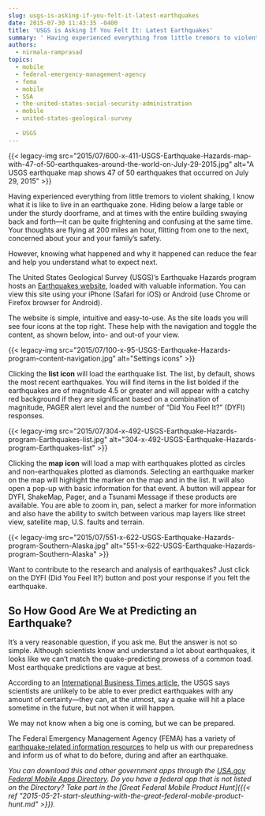 ```yaml
---
slug: usgs-is-asking-if-you-felt-it-latest-earthquakes
date: 2015-07-30 11:43:35 -0400
title: 'USGS is Asking If You Felt It: Latest Earthquakes'
summary: ' Having experienced everything from little tremors to violent shaking, I know what it is like to live in an earthquake zone. Hiding below a large table or under the sturdy doorframe, and at times with the'
authors:
  - nirmala-ramprasad
topics:
  - mobile
  - federal-emergency-management-agency
  - fema
  - mobile
  - SSA
  - the-united-states-social-security-administration
  - mobile
  - united-states-geological-survey
 
  - USGS
---
```


{{< legacy-img src="2015/07/600-x-411-USGS-Earthquake-Hazards-map-with-47-of-50-earthquakes-around-the-world-on-July-29-2015.jpg" alt="A USGS earthquake map shows 47 of 50 earthquakes that occurred on July 29, 2015" >}}

Having experienced everything from little tremors to violent shaking, I know what it is like to live in an earthquake zone. Hiding below a large table or under the sturdy doorframe, and at times with the entire building swaying back and forth—it can be quite frightening and confusing at the same time. Your thoughts are flying at 200 miles an hour, flitting from one to the next, concerned about your and your family’s safety.

However, knowing what happened and why it happened can reduce the fear and help you understand what to expect next.

The United States Geological Survey (USGS)&#8217;s Earthquake Hazards program hosts an [Earthquakes website](http://earthquake.usgs.gov/earthquakes), loaded with valuable information. You can view this site using your iPhone (Safari for iOS) or Android (use Chrome or Firefox browser for Android).

The website is simple, intuitive and easy-to-use. As the site loads you will see four icons at the top right. These help with the navigation and toggle the content, as shown below, into- and out-of your view.

{{< legacy-img src="2015/07/100-x-95-USGS-Earthquake-Hazards-program-content-navigation.jpg" alt="Settings icons" >}}

Clicking the **list icon** will load the earthquake list. The list, by default, shows the most recent earthquakes. You will find items in the list bolded if the earthquakes are of magnitude 4.5 or greater and will appear with a catchy red background if they are significant based on a combination of magnitude, PAGER alert level and the number of “Did You Feel It?” (DYFI) responses.

{{< legacy-img src="2015/07/304-x-492-USGS-Earthquake-Hazards-program-Earthquakes-list.jpg" alt="304-x-492-USGS-Earthquake-Hazards-program-Earthquakes-list" >}}

Clicking the **map icon** will load a map with earthquakes plotted as circles and non-earthquakes plotted as diamonds. Selecting an earthquake marker on the map will highlight the marker on the map and in the list. It will also open a pop-up with basic information for that event. A button will appear for DYFI, ShakeMap, Pager, and a Tsunami Message if these products are available. You are able to zoom in, pan, select a marker for more information and also have the ability to switch between various map layers like street view, satellite map, U.S. faults and terrain.

{{< legacy-img src="2015/07/551-x-622-USGS-Earthquake-Hazards-program-Southern-Alaska.jpg" alt="551-x-622-USGS-Earthquake-Hazards-program-Southern-Alaska" >}}

Want to contribute to the research and analysis of earthquakes? Just click on the DYFI (Did You Feel It?) button and post your response if you felt the earthquake.

## So How Good Are We at Predicting an Earthquake?

It’s a very reasonable question, if you ask me. But the answer is not so simple. Although scientists know and understand a lot about earthquakes, it looks like we can’t match the quake-predicting prowess of a common toad. Most earthquake predictions are vague at best.

According to an [International Business Times article](http://www.ibtimes.co.uk/predicting-earthquakes-mixed-outcome-improving-data-crunching-1498641), the USGS says scientists are unlikely to be able to ever predict earthquakes with any amount of certainty—they can, at the utmost, say a quake will hit a place sometime in the future, but not when it will happen.

We may not know when a big one is coming, but we can be prepared.

The Federal Emergency Management Agency (FEMA) has a variety of [earthquake-related information resources](http://www.fema.gov/earthquake-publications) to help us with our preparedness and inform us of what to do before, during and after an earthquake.

_You can download this and other government apps through the [USA.gov Federal Mobile Apps Directory](https://www.usa.gov/mobile-apps). Do you have a federal app that is not listed on the Directory? Take part in the [Great Federal Mobile Product Hunt]({{< ref "2015-05-21-start-sleuthing-with-the-great-federal-mobile-product-hunt.md" >}})._